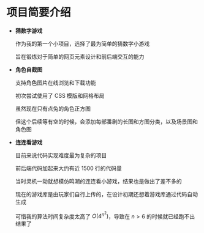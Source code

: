 # 项目简要介绍

* **猜数字游戏**

  作为我的第一个小项目，选择了最为简单的猜数字小游戏

  旨在锻炼对于简单的网页元素设计和前后端交互的能力

* **角色自截图**

  支持角色图片在线浏览和下载功能

  初次尝试使用了 CSS 模版和网格布局

  虽然现在只有点兔的角色正方图

  但这个后续等有空的时候，会添加每部番剧的长图和方图分类，以及场景图和角色图

* **连连看游戏**

  目前来说代码实现难度最为复杂的项目

  前后端代码加起来大约有近 1500 行的代码量

  当时灵机一动就想模仿鸣潮的连连看小游戏，结果也是做出了差不多的

  现在的游戏库是由玩家们自行上传的，在设计初期还想着游戏库通过代码自动生成

  可惜我的算法时间复杂度太高了 $O(4^{n^{2}})$，导致在 $n>6$ 的时候就已经跑不出结果了
